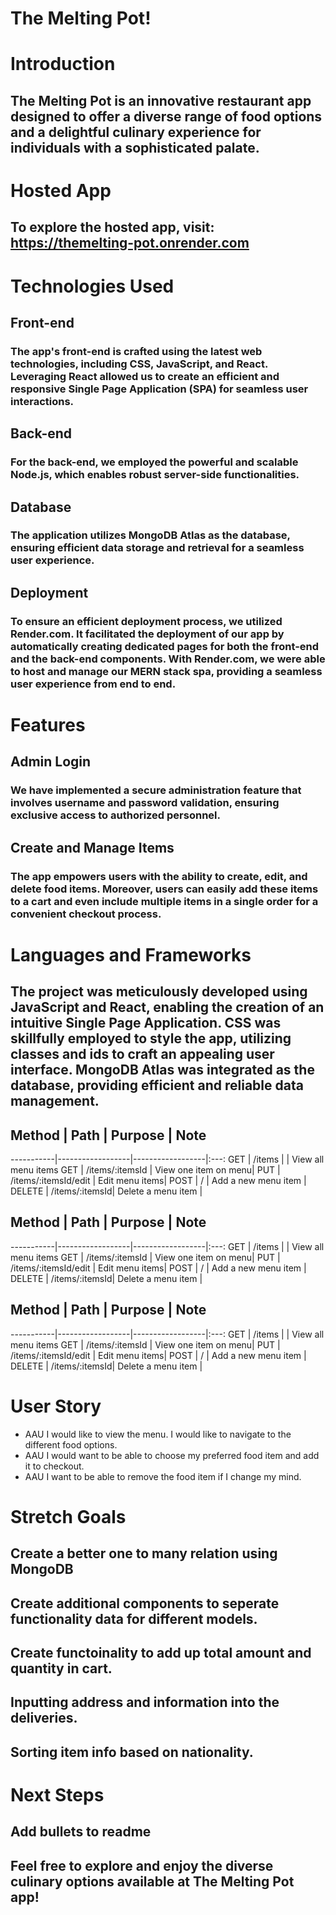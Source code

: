 # The Melting Pot!
# Introduction
## The Melting Pot is an innovative restaurant app designed to offer a diverse range of food options and a delightful culinary experience for individuals with a sophisticated palate.

# Hosted App
## To explore the hosted app, visit: https://themelting-pot.onrender.com

# Technologies Used
## Front-end
### The app's front-end is crafted using the latest web technologies, including CSS, JavaScript, and React. Leveraging React allowed us to create an efficient and responsive Single Page Application (SPA) for seamless user interactions.

## Back-end
### For the back-end, we employed the powerful and scalable Node.js, which enables robust server-side functionalities.

## Database
### The application utilizes MongoDB Atlas as the database, ensuring efficient data storage and retrieval for a seamless user experience.

## Deployment 
### To ensure an efficient deployment process, we utilized Render.com. It facilitated the deployment of our app by automatically creating dedicated pages for both the front-end and the back-end components. With Render.com, we were able to host and manage our MERN stack spa, providing a seamless user experience from end to end.

# Features
## Admin Login
### We have implemented a secure administration feature that involves username and password validation, ensuring exclusive access to authorized personnel.

## Create and Manage Items 
### The app empowers users with the ability to create, edit, and delete food items. Moreover, users can easily add these items to a cart and even include multiple items in a single order for a convenient checkout process.

# Languages and Frameworks
## The project was meticulously developed using JavaScript and React, enabling the creation of an intuitive Single Page Application. CSS was skillfully employed to style the app, utilizing classes and ids to craft an appealing user interface. MongoDB Atlas was integrated as the database, providing efficient and reliable data management.

## Method | Path  | Purpose | Note
-----------|------------------|------------------|:---:
GET     | /items | | View all menu items 
GET     | /items/:itemsId | View one item on menu| 
PUT     | /items/:itemsId/edit | Edit menu items|
POST    | / | Add a new menu item |
DELETE  | /items/:itemsId| Delete a menu item |

## Method | Path  | Purpose | Note
-----------|------------------|------------------|:---:
GET     | /items | | View all menu items 
GET     | /items/:itemsId | View one item on menu| 
PUT     | /items/:itemsId/edit | Edit menu items|
POST    | / | Add a new menu item |
DELETE  | /items/:itemsId| Delete a menu item |

## Method | Path  | Purpose | Note
-----------|------------------|------------------|:---:
GET     | /items | | View all menu items 
GET     | /items/:itemsId | View one item on menu| 
PUT     | /items/:itemsId/edit | Edit menu items|
POST    | / | Add a new menu item |
DELETE  | /items/:itemsId| Delete a menu item |

# User Story

* AAU I would like to view the menu. I would like to navigate to the different food options. 
* AAU I would want to be able to choose my preferred food item and add it to checkout. 
* AAU I want to be able to remove the food item if I change my mind.

# Stretch Goals 
## Create a better one to many relation using MongoDB
## Create additional components to seperate functionality data for different models. 
## Create functoinality to add up total amount and quantity in cart. 
## Inputting address and information into the deliveries.
## Sorting item info based on nationality.

# Next Steps 

## Add bullets to readme

## Feel free to explore and enjoy the diverse culinary options available at The Melting Pot app!

